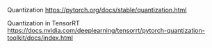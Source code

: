 Quantization
https://pytorch.org/docs/stable/quantization.html

Quantization in TensorRT
https://docs.nvidia.com/deeplearning/tensorrt/pytorch-quantization-toolkit/docs/index.html


